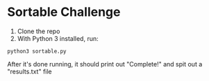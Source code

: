 # Sortable Challenge
1. Clone the repo
2. With Python 3 installed, run:
```
python3 sortable.py
```

After it's done running, it should print out "Complete!" and spit out a "results.txt" file